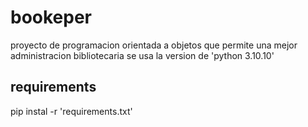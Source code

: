 # bookeper
proyecto de programacion orientada a objetos que permite una mejor administracion bibliotecaria
se usa la version de 'python 3.10.10'

## requirements
pip instal -r 'requirements.txt'
